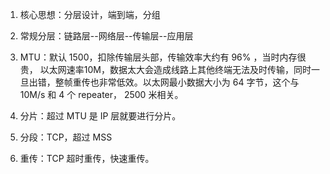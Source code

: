 1. 核心思想：分层设计，端到端，分组
   
2. 常规分层：链路层--网络层--传输层--应用层


3. MTU：默认 1500，扣除传输层头部，传输效率大约有 96% ，当时内存很贵， 以太网速率10M，数据太大会造成线路上其他终端无法及时传输，同时一旦出错，整帧重传也非常低效。以太网最小数据大小为 64 字节，这个与 10M/s 和 4 个 repeater， 2500 米相关。

4. 分片：超过 MTU 是 IP 层就要进行分片。

5. 分段：TCP，超过 MSS 

5. 重传：TCP 超时重传，快速重传。
